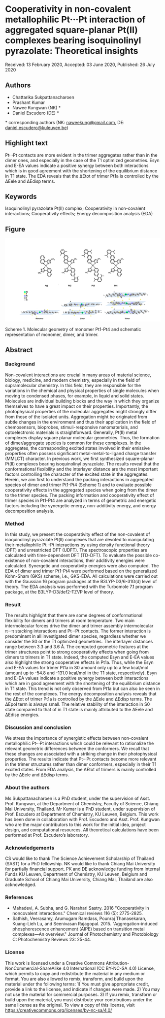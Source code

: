 # Cooperativity in non-covalent metallophilic Pt···Pt interaction of aggregated square-planar Pt(II) complexes bearing isoquinolinyl pyrazolate: Theoretical insights

Received: 13 February 2020, Accepted: 03 June 2020, Published: 26 July 2020

## Authors

- Chattarika Sukpattanacharoen
- Prashant Kumar
- Nawee Kungwan (NK) \*
- Daniel Escudero (DE) \*

\* corresponding authors (NK: naweekung@gmail.com, DE: daniel.escudero@kuleuven.be)

## Highlight text

Pt···Pt contacts are more evident in the trimer aggregates rather than in the dimer ones, and especially in the case of the T1 optimized geometries. Esyn and E-EA values indicate a positive synergy between both interactions which is in good agreement with the shortening of the equilibrium distance in T1 state. The EDA reveals that the ∆Etot of trimer Pt1a is controlled by the ∆Eele and ∆Edisp terms.

## Keywords
Isoquinolinyl pyrazolate Pt(II) complex; Cooperativity in non-covalent interactions; Cooperativity effects; Energy decomposition analysis (EDA)

## Figure

![Figure 05](../figures/05_figure.jpg)

Scheme 1. Molecular geometry of monomer Pt1-Pt4 and schematic representation of monomer, dimer, and trimer.

## Abstract

### Background

Non-covalent interactions are crucial in many areas of material science, biology, medicine, and modern chemistry, especially in the field of supramolecular chemistry. In this field, they are responsible for the variations in the chemical and physical properties of single molecules when moving to condensed phases, for example, in liquid and solid states. Molecules are individual building blocks and the way in which they organize themselves to have a great impact on their properties. Importantly, the photophysical properties of the molecular aggregates might strongly differ from those of the isolated units. Aggregation might be originated from subtle changes in the environment and thus their application in the field of chemosensors, bioprobes, stimuli-responsive nanomaterials, and optoelectronic materials is straightforward. Generally, Pt(II) metal complexes display square planar molecular geometries. Thus, the formation of dimer/aggregate species is common for these complexes. In the aggregates, the corresponding excited states involved in their emissive properties often possess significant metal-metal-to-ligand charge transfer (MMLCT) character. In previous work, we first synthesized square-planar Pt(II) complexes bearing isoquinolinyl pyrazolate. The results reveal that the conformational flexibility and the interlayer distance are the most important factors controlling the character of the excited state in the aggregates. Herein, we aim first to understand the packing interactions in aggregated species of dimer and trimer Pt1-Pt4 (Scheme 1) and to evaluate possible cooperativity effects in the aggregated species when going from the dimer to the trimer species. The packing information and cooperativity effect of trimer species in Pt1-Pt4 are analyzed in terms of geometric and energetic factors including the synergetic energy, non-additivity energy, and energy decomposition analysis.

### Method

In this study, we present the cooperativity effect of the non-covalent of isoquinolinyl pyrazolate Pt(II) complexes that are devoted to manipulating their metallophilic Pt···Pt interactions by using density functional theory (DFT) and unrestricted DFT (UDFT). The spectroscopic properties are calculated with time-dependent DFT (TD-DFT). To evaluate the possible co-existence of non-covalent interactions, their additivity energies were calculated. Synergetic and cooperativity energies were also computed. The EDA of dimer and trimer Pt1-Pt4 were performed based on the generalized Kohn-Sham (GKS) scheme, i.e., GKS-EDA. All calculations were carried out with the Gaussian 16 program packages at the B3LYP-D3/6-31G(d) level of theory. The EDA analysis was performed with the Turbomole 7.1 program package, at the B3LYP-D3/def2-TZVP level of theory.

### Result

The results highlight that there are some degrees of conformational flexibility for dimers and trimers at room temperature. Two main intermolecular forces drive the dimer and trimer assembly intermolecular π···π stacking interactions and Pt···Pt contacts. The former interaction is predominant in all investigated dimer species, regardless whether we consider the S0 or the T1 optimized geometries. The interlayer distances range between 3.3 and 3.6 Å. The computed geometric features at the trimer structures point to strong cooperativity effects when going from dimers to trimers in T1 state. Indeed, the computed Esyn and E-EA values also highlight the strong cooperative effects in Pt1a. Thus, while the Esyn and E-EA values for trimer Pt1a in S0 amount only up to a few kcal/mol (amount up to -54.8 and -131.0 kcal/mol in the T1 state, respectively). Esyn and E-EA values indicate a positive synergy between both interactions which are in good agreement with the shortening of the equilibrium distance in T1 state. This trend is not only observed from Pt1a but can also be seen in the rest of the complexes. The energy decomposition analysis reveals that the ∆Etot of trimer Pt1a is controlled by the ∆Eele and ∆Edisp terms. The ∆Epol term is always small. The relative stability of the interaction in S0 state compared to that of in T1 state is mainly attributed to the ∆Eele and ∆Edisp energies.

### Discussion and conclusion 

We stress the importance of synergistic effects between non-covalent metallophilic Pt···Pt interactions which could be relevant to rationalize the relevant geometric differences between the conformers. We recall that these changes are associated with a striking change in their photophysical properties. The results indicate that Pt···Pt contacts become more relevant in the trimer structures rather than dimer conformers, especially in their T1 excited states. From EDA analysis, the ∆Etot of trimers is mainly controlled by the ∆Eele and ∆Edisp terms. 

### About the authors

Ms Sukpattanacharoen is a PhD student, under the supervision of Asst. Prof. Kungwan, at the Department of Chemistry, Faculty of Science, Chiang Mai University, Thailand. Mr Kumar is a PhD student, under supervision of Prof. Escudero at Department of Chemistry, KU Leuven, Belgium. This work has been done in collaboration with Prof. Escudero and Asst. Prof. Kungwan who are the major contributors to this work for the initial idea, project design, and computational resources. All theoretical calculations have been performed at Prof. Escudero’s laboratory.

### Acknowledgements

CS would like to thank The Science Achievement Scholarship of Thailand (SAST) for a PhD fellowship. NK would like to thank Chiang Mai University for partially financial support. PK and DE acknowledge funding from Internal Funds KU Leuven, Department of Chemistry, KU Leuven, Belgium and Graduate School of Chiang Mai University, Chiang Mai, Thailand are also acknowledged.

### References

- Mahadevi, A. Subha, and G. Narahari Sastry. 2016 "Cooperativity in noncovalent interactions." Chemical reviews 116 (5): 2775-2825.
- Sathish, Veerasamy, Arumugam Ramdass, Pounraj Thanasekaran, Kuang-Lieh Lu, and Seenivasan Rajagopal. 2015. "Aggregation-induced phosphorescence enhancement (AIPE) based on transition metal complexes—An overview." Journal of Photochemistry and Photobiology C: Photochemistry Reviews 23: 25-44.

### License
 
This work is licensed under a Creative Commons Attribution-NonCommercial-ShareAlike 4.0 International (CC BY-NC-SA 4.0) License, which permits to copy and redistribute the material in any medium or format. You are also allowed to remix, transform, and build upon the material under the following terms: 1) You must give appropriate credit, provide a link to the license, and indicate if changes were made. 2) You may not use the material for commercial purposes. 3) If you remix, transform or build upon the material, you must distribute your contributions under the same license as the original. To view a copy of this license, visit https://creativecommons.org/licenses/by-nc-sa/4.0/